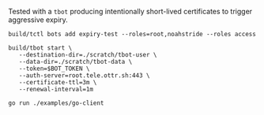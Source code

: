 Tested with a `tbot` producing intentionally short-lived certificates to trigger
aggressive expiry.

```
build/tctl bots add expiry-test --roles=root,noahstride --roles access
```

```
build/tbot start \
   --destination-dir=./scratch/tbot-user \
   --data-dir=./scratch/tbot-data \
   --token=$BOT_TOKEN \
   --auth-server=root.tele.ottr.sh:443 \
   --certificate-ttl=3m \
   --renewal-interval=1m
```

```
go run ./examples/go-client
```